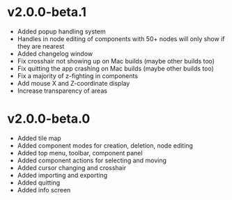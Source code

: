 # v2.0.0-beta.1
* Added popup handling system
* Handles in node editing of components with 50+ nodes will only show if they are nearest
* Added changelog window
* Fix crosshair not showing up on Mac builds (maybe other builds too)
* Fix quitting the app crashing on Mac builds (maybe other builds too)
* Fix a majority of z-fighting in components
* Add mouse X and Z-coordinate display
* Increase transparency of areas

# v2.0.0-beta.0
* Added tile map
* Added component modes for creation, deletion, node editing
* Added top menu, toolbar, component panel
* Added component actions for selecting and moving
* Added cursor changing and crosshair
* Added importing and exporting
* Added quitting
* Added info screen